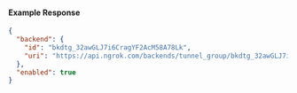 <!-- Code generated for API Clients. DO NOT EDIT. -->

#### Example Response

```json
{
  "backend": {
    "id": "bkdtg_32awGLJ7i6CragYF2AcM58A78Lk",
    "uri": "https://api.ngrok.com/backends/tunnel_group/bkdtg_32awGLJ7i6CragYF2AcM58A78Lk"
  },
  "enabled": true
}
```
